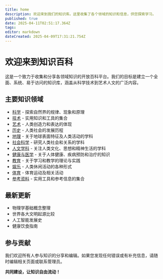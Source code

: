 ```yaml
---
title: home
description: 欢迎来到我们的知识库。这里收集了各个领域的知识和信息，供您探索学习。
published: true
date: 2025-04-11T02:51:17.364Z
tags: 
editor: markdown
dateCreated: 2025-04-09T17:31:21.754Z
---
```


# 欢迎来到知识百科

这是一个致力于收集和分享各领域知识的开放百科平台。我们的目标是建立一个全面、系统、易于访问的知识库，涵盖从科学技术到艺术人文的广泛内容。

## 主要知识领域

- [科学](科学) - 探索自然界的规律、现象和原理
- [技术](技术) - 实用知识和工具的集合
- [艺术](艺术) - 人类创造力和表达的体现
- [历史](历史) - 人类社会的发展历程
- [地理](地理) - 关于地球表面特征及人类活动的学科
- [社会科学](社会科学) - 研究人类社会和关系的学科
- [人文学科](人文学科) - 关注人类文化、思想和精神生活的学科
- [健康与医学](健康与医学) - 关于人体健康、疾病预防和治疗的知识
- [教育](教育) - 关于学习和教学的理论与实践
- [娱乐](娱乐) - 人类休闲活动的各种形式
- [体育](体育) - 体育运动及相关活动
- [参考资料](参考资料) - 实用工具和参考信息的集合

## 最新更新

- 物理学基础概念整理
- 世界各大文明起源比较
- 人工智能发展史
- 健康饮食指南

## 参与贡献

我们欢迎所有人参与知识的分享和编辑。如果您发现任何错误或有补充信息，请随时编辑相关页面或联系管理员。

**共同建设，让知识自由流动！**